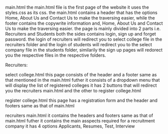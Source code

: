 main.html
    the main.html file is the first page of the website it uses the styles.css as its css.
    the main.html contains a header that has the options Home, About Us and Contact Us to make the traversing easier, while the footer contains the copywrite information and, Home, About Us    and Contact Us to make the traversing easier.
    the page is mainly divided into 2 parts i.e. Recruiters and Students
    both the sides contains login, sign up and forget password.
    the login of recruiters will redirect you to select college file in the recruiters folder and the login of students will redirect you to the select company file in the students folder, similarily the sign up pages will redorect you the respective files in the respective folders.


Recruiters:

select college.html
    this page consists of the header and a footer same as that mentioned in the main.html
    futher it consists of a dropdown menu that will display the list of registered colleges
    it has 2 buttons that will redirect you the recruiters main.html and the other to register college.html

register college.html
    this page has a registration form and the header and footers same as that of main.html

recruiters main.html
    it contains the headers and footers same as that of main.html
    futher it contains the main asspects required for a recruitment company
    it has 4 options Applicants, Resumes, Test, Interview
    
